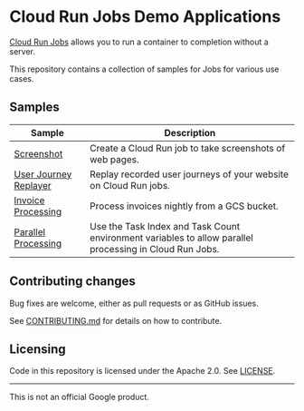 # Cloud Run Jobs Demo Applications

[Cloud Run Jobs](https://cloud.google.com/run/docs/) allows you to run a container to completion without a server.

This repository contains a collection of samples for Jobs for various use cases.

## Samples

|          Sample                          |                     Description                                 |
| ---------------------------------------- | --------------------------------------------------------------- | 
| [Screenshot](./screenshot/)              | Create a Cloud Run job to take screenshots of web pages.        | 
| [User Journey Replayer](./user-journeys/)| Replay recorded user journeys of your website on Cloud Run jobs.| 
| [Invoice Processing](./invoice-processing-pipeline/)| Process invoices nightly from a GCS bucket.| 
| [Parallel Processing](./parallel-processing/) | Use the Task Index and Task Count environment variables to allow parallel processing in Cloud Run Jobs. |

## Contributing changes

Bug fixes are welcome, either as pull
requests or as GitHub issues.

See [CONTRIBUTING.md](CONTRIBUTING.md) for details on how to contribute.

## Licensing

Code in this repository is licensed under the Apache 2.0. See [LICENSE](LICENSE).

-------

This is not an official Google product.
